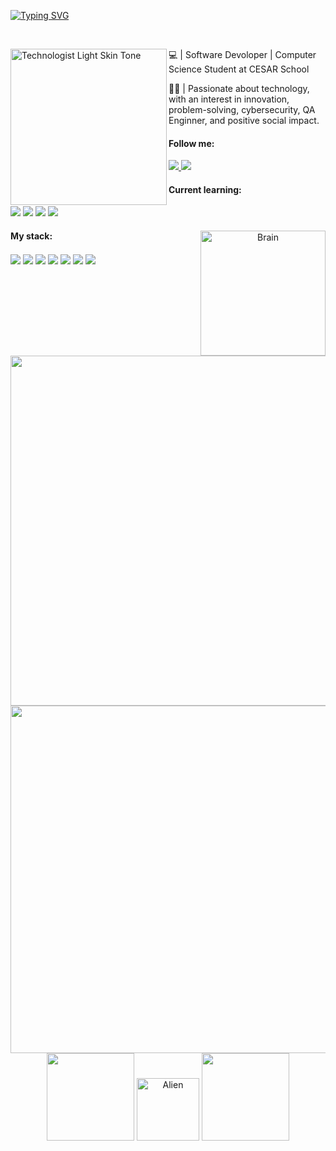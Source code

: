 [![Typing SVG](https://readme-typing-svg.herokuapp.com?font=Fira+Code&weight=600&size=30&pause=1000&color=15F735&background=58FF8C00&center=true&vCenter=true&width=600&height=100&lines=Hi+there%2C+I'm+Caio+G.+Rocha+%F0%9F%91%BD)](https://git.io/typing-svg) 

<br>

<div align="left"> 
   <img align="left" src="https://raw.githubusercontent.com/Tarikul-Islam-Anik/Animated-Fluent-Emojis/master/Emojis/People%20with%20professions/Technologist%20Light%20Skin%20Tone.png" alt="Technologist Light Skin Tone" height="250" />
  <div align="left">
    <p>💻 | Software Devoloper | Computer Science Student at CESAR School</p>
    <p>🙋‍♂️ | Passionate about technology, with an interest in innovation, problem-solving, cybersecurity, QA Enginner, and positive social impact.</p>
    <div>
      <h4 align="left">Follow me:</h4>
      <a align="left" href="https://www.linkedin.com/in/caioguimaraesr/">
        <img src="https://img.shields.io/badge/LinkedIn-3F523E?style=for-the-badge&logo=linkedin&logoColor=white"/>
      </a>
      <a href="https://www.instagram.com/caioguimaraesrx/">
        <img src="https://img.shields.io/badge/Instagram-3F523E?style=for-the-badge&logo=instagram&logoColor=white"/>
      </a>
    </div>
    <div>
      <h4 align="left">Current learning:</h4>
      <img src="https://img.shields.io/badge/C-3F523E?style=for-the-badge&logo=c&logoColor=white" />
      <img src="https://img.shields.io/badge/Java-3F523E?style=for-the-badge&logo=openjdk&logoColor=white"/>
      <img src="https://img.shields.io/badge/SpringBoot-3F523E?style=for-the-badge&logo=springboot&logoColor=white" />  
      <img src="https://img.shields.io/badge/Angular-3F523E?style=for-the-badge&logo=Angular&logoColor=white" />  
    </div>
</div>

<div align="center">
   <img align="right" src="https://raw.githubusercontent.com/Tarikul-Islam-Anik/Animated-Fluent-Emojis/master/Emojis/Hand%20gestures/Brain.png" alt="Brain"  height="200" />
  <div align="left">
      <h4 align="left">My stack:</h4>
       <img align="center" src="https://img.shields.io/badge/Python-3F523E?style=for-the-badge&logo=python&logoColor=white" />
       <img align="center" src="https://img.shields.io/badge/C-3F523E?style=for-the-badge&logo=C&logoColor=white" />
        <img align="center" src="https://img.shields.io/badge/Django-3F523E?style=for-the-badge&logo=django&logoColor=white" />
        <img align="center" src="https://img.shields.io/badge/HTML-3F523E?style=for-the-badge&logo=html5&logoColor=white" />
        <img align="center" src="https://img.shields.io/badge/CSS-3F523E?style=for-the-badge&logo=css3&logoColor=white" />
        <img align="center" src="https://img.shields.io/badge/GIT-3F523E?style=for-the-badge&logo=git&logoColor=white" />
        <img align="center" src="https://img.shields.io/badge/Cypress-3F523E?style=for-the-badge&logo=Cypress&logoColor=white"/>
  </div>  
  <br>
  <img align="left" src="https://user-images.githubusercontent.com/74038190/212284115-f47cd8ff-2ffb-4b04-b5bf-4d1c14c0247f.gif" width="560">
   <br>
   <div align="center">
  <img align="left" src="https://github-readme-activity-graph.vercel.app/graph?username=caioguimaraesr&custom_title=Caio%20G.%20Rocha's%20GitHub%20Activity%20Graph&bg_color=3F523E&color=fff&line=fff&point=fff&area_color=2563eb&title_color=fff&area=true&hide_border=true" width="556px">
</div>
</div> 

<br>
<br>
<br>
<br>
<br>
<br>
<br>
<br>
<br>
<br>

<div align="center"> 
    <img height="140" src="https://github-readme-stats.vercel.app/api?username=caioguimaraesr&show_icons=true&bg_color=3F523E&hide_border=true&title_color=fff&text_color=fff&icon_color=fff" />
    <img src="https://raw.githubusercontent.com/Tarikul-Islam-Anik/Animated-Fluent-Emojis/master/Emojis/Smilies/Alien.png" alt="Alien" height="100"/>
    <img height="140" src="https://github-readme-stats.vercel.app/api/top-langs/?username=caioguimaraesr&layout=compact&hide_progress=true&bg_color=3F523E&hide_border=true&title_color=fff&text_color=fff&icon_color=3F523E"/>
</div>
